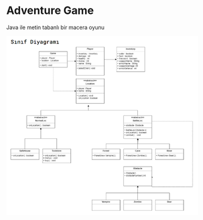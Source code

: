 # Adventure Game

Java ile metin tabanlı bir macera oyunu

<img src="uml_class_diagram.png" alt="uml diagram">
